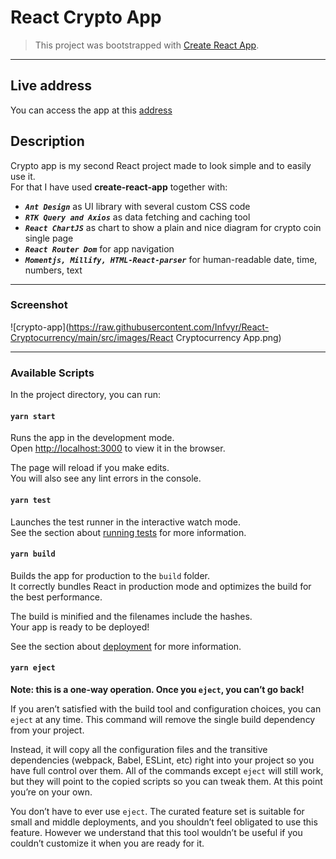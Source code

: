 # React Crypto App

> This project was bootstrapped with [Create React App](https://github.com/facebook/create-react-app).

---

## Live address

You can access the app at this [address](https://infvyr-react-crypto-app.netlify.app)

## Description

Crypto app is my second React project made to look simple and to easily use it.  
For that I have used **create-react-app** together with:

- **_`Ant Design`_** as UI library with several custom CSS code
- **_`RTK Query and Axios`_** as data fetching and caching tool
- **_`React ChartJS`_** as chart to show a plain and nice diagram for crypto coin single page
- **_`React Router Dom`_** for app navigation
- **_`Momentjs, Millify, HTML-React-parser`_** for human-readable date, time, numbers, text

---

### Screenshot

![crypto-app](https://raw.githubusercontent.com/Infvyr/React-Cryptocurrency/main/src/images/React Cryptocurrency App.png)

---

### Available Scripts

In the project directory, you can run:

#### `yarn start`

Runs the app in the development mode.\
Open [http://localhost:3000](http://localhost:3000) to view it in the browser.

The page will reload if you make edits.\
You will also see any lint errors in the console.

#### `yarn test`

Launches the test runner in the interactive watch mode.\
See the section about [running tests](https://facebook.github.io/create-react-app/docs/running-tests) for more information.

#### `yarn build`

Builds the app for production to the `build` folder.\
It correctly bundles React in production mode and optimizes the build for the best performance.

The build is minified and the filenames include the hashes.\
Your app is ready to be deployed!

See the section about [deployment](https://facebook.github.io/create-react-app/docs/deployment) for more information.

#### `yarn eject`

**Note: this is a one-way operation. Once you `eject`, you can’t go back!**

If you aren’t satisfied with the build tool and configuration choices, you can `eject` at any time. This command will remove the single build dependency from your project.

Instead, it will copy all the configuration files and the transitive dependencies (webpack, Babel, ESLint, etc) right into your project so you have full control over them. All of the commands except `eject` will still work, but they will point to the copied scripts so you can tweak them. At this point you’re on your own.

You don’t have to ever use `eject`. The curated feature set is suitable for small and middle deployments, and you shouldn’t feel obligated to use this feature. However we understand that this tool wouldn’t be useful if you couldn’t customize it when you are ready for it.

